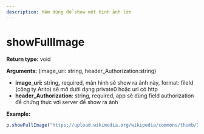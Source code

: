 ```yaml
---
description: Hàm dùng để show một hình ảnh lớn
---
```


# showFullImage

**Return type:** void

**Arguments:** (image\_uri: string, header\_Authorization:string)

* **image\_uri:** strin&#x67;**,** required, màn hình sẽ show ra ảnh này, format: fileId (công ty Arito) sẽ mở dưới dạng private0 hoặc url có http
* **header\_Authorization**: string, required, app sẽ dùng field authorization để chứng thực với server để show ra ảnh

**Example:**

```javascript
p.showFullImage("https://upload.wikimedia.org/wikipedia/commons/thumb/3/39/Domestic_Goose.jpg/250px-Domestic_Goose.jpg")
```
